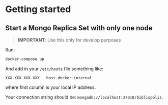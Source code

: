 # Getting started 

## Start a Mongo Replica Set with only one node

> **IMPORTANT**: Use this only for develop purposes

Run:

```bash
docker-compose up
```

And add in your `/etc/hosts` file something like:

```
XXX.XXX.XXX.XXX   host.docker.internal
```

where first column is your local IP address.

Your connection string should be: `mongodb://localhost:27018/bibliopolis`.
